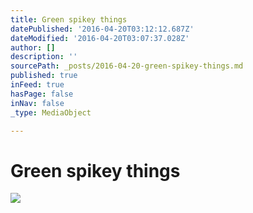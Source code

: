 ```yaml
---
title: Green spikey things
datePublished: '2016-04-20T03:12:12.687Z'
dateModified: '2016-04-20T03:07:37.028Z'
author: []
description: ''
sourcePath: _posts/2016-04-20-green-spikey-things.md
published: true
inFeed: true
hasPage: false
inNav: false
_type: MediaObject

---
```

# Green spikey things
![](https://the-grid-user-content.s3-us-west-2.amazonaws.com/a4f2c429-8ffc-44de-9d78-a3d391e3e833.jpg)
